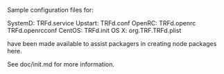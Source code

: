 Sample configuration files for:

SystemD: TRFd.service
Upstart: TRFd.conf
OpenRC:  TRFd.openrc
         TRFd.openrcconf
CentOS:  TRFd.init
OS X:    org.TRF.TRFd.plist

have been made available to assist packagers in creating node packages here.

See doc/init.md for more information.
